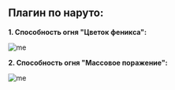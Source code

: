 ## Плагин по наруто:
**1. Способность огня "Цветок феникса":**

![me](https://github.com/see1234/naruto/blob/main/gifs/gif1.gif)

**2. Способность огня "Массовое поражение":**

![me](https://github.com/see1234/naruto/blob/main/gifs/gif2.gif)
